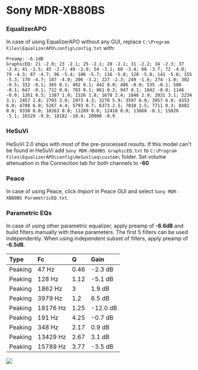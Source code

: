 # Sony MDR-XB80BS

### EqualizerAPO
In case of using EqualizerAPO without any GUI, replace `C:\Program Files\EqualizerAPO\config\config.txt`
with:
```
Preamp: -6.1dB
GraphicEQ: 21 -2.0; 23 -2.1; 25 -2.1; 28 -2.1; 31 -2.2; 34 -2.3; 37 -2.4; 41 -2.5; 45 -2.7; 49 -2.9; 54 -3.1; 60 -3.4; 66 -3.7; 72 -4.0; 79 -4.3; 87 -4.7; 96 -5.4; 106 -5.7; 116 -5.8; 128 -5.8; 141 -5.6; 155 -5.3; 170 -4.7; 187 -4.0; 206 -3.2; 227 -2.3; 249 -1.6; 274 -1.0; 302 -0.5; 332 -0.1; 365 0.1; 402 0.1; 442 0.0; 486 -0.0; 535 -0.1; 588 -0.1; 647 -0.1; 712 0.0; 783 0.1; 861 0.2; 947 0.1; 1042 -0.0; 1146 -0.0; 1261 0.3; 1387 1.0; 1526 1.8; 1678 2.4; 1846 2.9; 2031 3.1; 2234 3.1; 2457 2.8; 2703 3.0; 2973 4.3; 3270 5.9; 3597 6.0; 3957 6.0; 4353 6.0; 4788 6.0; 5267 4.4; 5793 0.7; 6373 2.5; 7010 2.5; 7711 0.3; 8482 0.0; 9330 0.0; 10263 0.0; 11289 0.0; 12418 0.0; 13660 -0.1; 15026 -5.1; 16529 -9.9; 18182 -10.4; 20000 -8.9
```

### HeSuVi
HeSuVi 2.0 ships with most of the pre-processed results. If this model can't be found in HeSuVi add
`Sony MDR-XB80BS GraphicEQ.txt` to `C:\Program Files\EqualizerAPO\config\HeSuVi\eq\custom\` folder.
Set volume attenuation in the Connection tab for both channels to **-60**

### Peace
In case of using Peace, click *Import* in Peace GUI and select `Sony MDR-XB80BS ParametricEQ.txt`.

### Parametric EQs
In case of using other parametric equalizer, apply preamp of **-6.6dB** and build filters manually
with these parameters. The first 5 filters can be used independently.
When using independent subset of filters, apply preamp of **-6.5dB**.

| Type    | Fc       |    Q | Gain     |
|:--------|:---------|:-----|:---------|
| Peaking | 47 Hz    | 0.46 | -2.3 dB  |
| Peaking | 128 Hz   | 1.12 | -5.1 dB  |
| Peaking | 1862 Hz  | 3    | 1.9 dB   |
| Peaking | 3979 Hz  | 1.2  | 6.5 dB   |
| Peaking | 18176 Hz | 1.25 | -12.0 dB |
| Peaking | 191 Hz   | 4.25 | -0.7 dB  |
| Peaking | 348 Hz   | 2.17 | 0.9 dB   |
| Peaking | 13429 Hz | 2.67 | 3.1 dB   |
| Peaking | 15789 Hz | 3.77 | -3.5 dB  |

![](https://raw.githubusercontent.com/jaakkopasanen/AutoEq/master/results/oratory1990/harman_in-ear_2017-1/Sony%20MDR-XB80BS/Sony%20MDR-XB80BS.png)